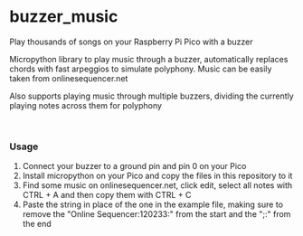 # buzzer_music
Play thousands of songs on your Raspberry Pi Pico with a buzzer

Micropython library to play music through a buzzer, automatically replaces chords with fast arpeggios to simulate polyphony. Music can be easily taken from onlinesequencer.net

Also supports playing music through multiple buzzers, dividing the currently playing notes across them for polyphony

<br>

### Usage
1) Connect your buzzer to a ground pin and pin 0 on your Pico
2) Install micropython on your Pico and copy the files in this repository to it
3) Find some music on onlinesequencer.net, click edit, select all notes with CTRL + A and then copy them with CTRL + C
4) Paste the string in place of the one in the example file, making sure to remove the "Online Sequencer:120233:" from the start and the ";:" from the end
